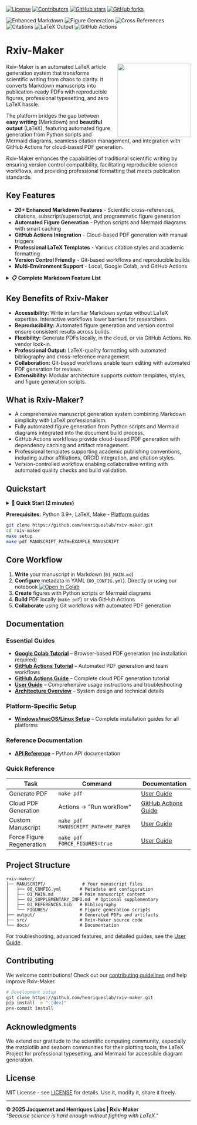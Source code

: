 [![License](https://img.shields.io/github/license/henriqueslab/rxiv-maker?color=Green)](https://github.com/henriqueslab/rxiv-maker/blob/main/LICENSE)
[![Contributors](https://img.shields.io/github/contributors-anon/henriqueslab/rxiv-maker)](https://github.com/henriqueslab/rxiv-maker/graphs/contributors)
[![GitHub stars](https://img.shields.io/github/stars/henriqueslab/rxiv-maker?style=social)](https://github.com/henriqueslab/rxiv-maker/)
[![GitHub forks](https://img.shields.io/github/forks/henriqueslab/rxiv-maker?style=social)](https://github.com/henriqueslab/rxiv-maker/)

![Enhanced Markdown](https://img.shields.io/badge/enhanced_markdown-20+_features-blue?labelColor=white&color=gray)
![Figure Generation](https://img.shields.io/badge/figures-python_&_mermaid-blue?labelColor=white&color=gray)
![Cross References](https://img.shields.io/badge/cross_refs-automated-blue?labelColor=white&color=gray)
![Citations](https://img.shields.io/badge/citations-bibtex-blue?labelColor=white&color=gray)
![LaTeX Output](https://img.shields.io/badge/output-professional_pdf-blue?labelColor=white&color=gray)
![GitHub Actions](https://img.shields.io/badge/deployment-cloud_&_local-blue?labelColor=white&color=gray)

# Rxiv-Maker

<img src="src/logo/logo-rxiv-maker.svg" align="right" width="200" style="margin-left: 20px;"/>

Rxiv-Maker is an automated LaTeX article generation system that transforms scientific writing from chaos to clarity. It converts Markdown manuscripts into publication-ready PDFs with reproducible figures, professional typesetting, and zero LaTeX hassle.

The platform bridges the gap between **easy writing** (Markdown) and **beautiful output** (LaTeX), featuring automated figure generation from Python scripts and Mermaid diagrams, seamless citation management, and integration with GitHub Actions for cloud-based PDF generation.

Rxiv-Maker enhances the capabilities of traditional scientific writing by ensuring version control compatibility, facilitating reproducible science workflows, and providing professional formatting that meets publication standards.

## Key Features

- **20+ Enhanced Markdown Features** - Scientific cross-references, citations, subscript/superscript, and programmatic figure generation
- **Automated Figure Generation** - Python scripts and Mermaid diagrams with smart caching
- **GitHub Actions Integration** - Cloud-based PDF generation with manual triggers
- **Professional LaTeX Templates** - Various citation styles and academic formatting
- **Version Control Friendly** - Git-based workflows and reproducible builds
- **Multi-Environment Support** - Local, Google Colab, and GitHub Actions

<details>
<summary><strong>📋 Complete Markdown Feature List</strong></summary>

| **Markdown Element** | **LaTeX Equivalent** | **Description** |
|------------------|------------------|-------------|
| **Basic Text Formatting** | | |
| `**bold text**` | `\textbf{bold text}` | Bold formatting for emphasis |
| `*italic text*` | `\textit{italic text}` | Italic formatting for emphasis |
| `~subscript~` | `\textsubscript{subscript}` | Subscript formatting (H~2~O, CO~2~) |
| `^superscript^` | `\textsuperscript{superscript}` | Superscript formatting (E=mc^2^, x^n^) |
| **Document Structure** | | |
| `# Header 1` | `\section{Header 1}` | Top-level section heading |
| `## Header 2` | `\subsection{Header 2}` | Second-level section heading |
| `### Header 3` | `\subsubsection{Header 3}` | Third-level section heading |
| **Lists** | | |
| `- list item` | `\begin{itemize}\item...\end{itemize}` | Unordered list |
| `1. list item` | `\begin{enumerate}\item...\end{enumerate}` | Ordered list |
| **Links and URLs** | | |
| `[link text](url)` | `\href{url}{link text}` | Hyperlink with custom text |
| `https://example.com` | `\url{https://example.com}` | Bare URL |
| **Citations** | | |
| `@citation` | `\cite{citation}` | Single citation reference |
| `[@cite1;@cite2]` | `\cite{cite1,cite2}` | Multiple citation references |
| **Cross-References** | | |
| `@fig:label` | `\ref{fig:label}` | Figure cross-reference |
| `@sfig:label` | `\ref{sfig:label}` | Supplementary figure cross-reference |
| `@table:label` | `\ref{table:label}` | Table cross-reference |
| `@stable:label` | `\ref{stable:label}` | Supplementary table cross-reference |
| `@eq:label` | `\eqref{eq:label}` | Equation cross-reference |
| `@snote:label` | `\sidenote{label}` | Supplement note cross-reference |
| **Tables and Figures** | | |
| Markdown table | `\begin{table}...\end{table}` | Table with automatic formatting |
| Image with caption | `\begin{figure}...\end{figure}` | Figure with separate caption |
| **Document Control** | | |
| `<!-- comment -->` | `% comment` | Comments (converted to LaTeX style) |
| `<newpage>` | `\newpage` | Manual page break control |
| `<clearpage>` | `\clearpage` | Page break with float clearing |

</details>

## Key Benefits of Rxiv-Maker

- **Accessibility:** Write in familiar Markdown syntax without LaTeX expertise. Interactive workflows lower barriers for researchers.
- **Reproducibility:** Automated figure generation and version control ensure consistent results across builds.
- **Flexibility:** Generate PDFs locally, in the cloud, or via GitHub Actions. No vendor lock-in.
- **Professional Output:** LaTeX-quality formatting with automated bibliography and cross-reference management.
- **Collaboration:** Git-based workflows enable team editing with automated PDF generation for reviews.
- **Extensibility:** Modular architecture supports custom templates, styles, and figure generation scripts.

## What is Rxiv-Maker?

- A comprehensive manuscript generation system combining Markdown simplicity with LaTeX professionalism.
- Fully automated figure generation from Python scripts and Mermaid diagrams integrated into the document build process.
- GitHub Actions workflows provide cloud-based PDF generation with dependency caching and artifact management.
- Professional templates supporting academic publishing conventions, including author affiliations, ORCID integration, and citation styles.
- Version-controlled workflow enabling collaborative writing with automated quality checks and build validation.

## Quickstart

<details>
<summary><strong>🚀 Quick Start (2 minutes)</strong></summary>

### 🎯 **Which Option is Right for You?**

| User Type | Best Option | Requirements | Setup Time |
|-----------|-------------|--------------|------------|
| **📚 New to coding** | Google Colab | Google account | 2 minutes |
| **⚡ Want automation** | GitHub Actions | GitHub account | 5 minutes |
| **🔧 Full control** | Local Install | Python 3.9+, LaTeX, Make | 10-30 minutes |

### Google Colab (Easiest - No Installation Required)
**Perfect for beginners and quick experiments without any local setup.**

[![Open In Colab](https://colab.research.google.com/assets/colab-badge.svg)](https://colab.research.google.com/github/HenriquesLab/rxiv-maker/blob/main/notebooks/rxiv_maker_colab.ipynb)

**✅ Perfect for:**
- First-time users wanting to try Rxiv-Maker
- Quick one-off document generation
- Users without technical setup experience
- Collaborative editing with shared notebooks

### GitHub Actions (Recommended for Regular Use)
**Automatic PDF generation on every commit - works with both public and private repos.**

1. **Fork** this repository to your GitHub account
2. **Go to Actions tab** → "Build and Release PDF"
3. **Click "Run workflow"** → Select manuscript path → "Run workflow"
4. **Download PDF** from completed workflow run

**✅ Perfect for:**
- Regular manuscript writing and revisions
- Team collaboration and version control
- Automatic backup and PDF generation
- Professional workflow without local setup

### Local Development (Full Control)
**First time? See [platform setup guide](docs/platforms/LOCAL_DEVELOPMENT.md) for Windows/macOS/Linux installation.**

```bash
# Clone the repository
git clone https://github.com/henriqueslab/rxiv-maker.git
cd rxiv-maker

# Set up environment
python -m venv .venv
source .venv/bin/activate  # On Windows: .venv\Scripts\activate
make setup

# Generate your first PDF
make pdf MANUSCRIPT_PATH=EXAMPLE_MANUSCRIPT
```

**✅ Perfect for:**
- Advanced users and developers
- Custom modifications and extensions
- Offline work environments
- Integration with local development tools

</details>

**Prerequisites:** Python 3.9+, LaTeX, Make - [Platform guides](docs/platforms/LOCAL_DEVELOPMENT.md)

```bash
git clone https://github.com/henriqueslab/rxiv-maker.git
cd rxiv-maker
make setup
make pdf MANUSCRIPT_PATH=EXAMPLE_MANUSCRIPT
```

## Core Workflow

1. **Write** your manuscript in Markdown (`01_MAIN.md`)
2. **Configure** metadata in YAML (`00_CONFIG.yml`). Directly or using our notebook [![Open In Colab](https://colab.research.google.com/assets/colab-badge.svg)](https://colab.research.google.com/github/HenriquesLab/rxiv-maker/blob/main/notebooks/rxiv_maker_YAML_editor.ipynb)
3. **Create** figures with Python scripts or Mermaid diagrams
4. **Build** PDF locally (`make pdf`) or via GitHub Actions
5. **Collaborate** using Git workflows with automated PDF generation

## Documentation

### Essential Guides
- **[Google Colab Tutorial](docs/tutorials/google_colab.md)** – Browser-based PDF generation (no installation required)
- **[GitHub Actions Tutorial](docs/tutorials/github_actions.md)** – Automated PDF generation and team workflows
- **[GitHub Actions Guide](docs/github-actions-guide.md)** – Complete cloud PDF generation tutorial
- **[User Guide](docs/user_guide.md)** – Comprehensive usage instructions and troubleshooting
- **[Architecture Overview](docs/architecture.md)** – System design and technical details

### Platform-Specific Setup
- **[Windows/macOS/Linux Setup](docs/platforms/LOCAL_DEVELOPMENT.md)** – Complete installation guides for all platforms

### Reference Documentation
- **[API Reference](docs/api/README.md)** – Python API documentation

### Quick Reference
| Task | Command | Documentation |
|------|---------|---------------|
| Generate PDF | `make pdf` | [User Guide](docs/user_guide.md) |
| Cloud PDF Generation | Actions → "Run workflow" | [GitHub Actions Guide](docs/github-actions-guide.md) |
| Custom Manuscript | `make pdf MANUSCRIPT_PATH=MY_PAPER` | [User Guide](docs/user_guide.md) |
| Force Figure Regeneration | `make pdf FORCE_FIGURES=true` | [User Guide](docs/user_guide.md) |

## Project Structure

```
rxiv-maker/
├── MANUSCRIPT/              # Your manuscript files
│   ├── 00_CONFIG.yml       # Metadata and configuration
│   ├── 01_MAIN.md          # Main manuscript content
│   ├── 02_SUPPLEMENTARY_INFO.md  # Optional supplementary
│   ├── 03_REFERENCES.bib   # Bibliography
│   └── FIGURES/            # Figure generation scripts
├── output/                 # Generated PDFs and artifacts
├── src/                    # Rxiv-Maker source code
└── docs/                   # Documentation
```

For troubleshooting, advanced features, and detailed guides, see the [User Guide](docs/user_guide.md).

## Contributing

We welcome contributions! Check out our [contributing guidelines](CONTRIBUTING.md) and help improve Rxiv-Maker.

```bash
# Development setup
git clone https://github.com/henriqueslab/rxiv-maker.git
pip install -e ".[dev]"
pre-commit install
```

## Acknowledgments

We extend our gratitude to the scientific computing community, especially the matplotlib and seaborn communities for their plotting tools, the LaTeX Project for professional typesetting, and Mermaid for accessible diagram generation.

## License

MIT License - see [LICENSE](LICENSE) for details. Use it, modify it, share it freely.

---


**© 2025 Jacquemet and Henriques Labs | Rxiv-Maker**  
*"Because science is hard enough without fighting with LaTeX."*

